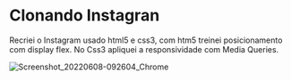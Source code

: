 # Clonando Instagran
 Recriei o Instagram usado html5 e css3, com htm5 treinei posicionamento com display flex. No Css3 apliquei a responsividade com Media Queries.


![Screenshot_20220608-092604_Chrome](https://user-images.githubusercontent.com/83735539/172617238-35f9c245-a349-4e90-a56f-e2f35f1622c4.jpg)

